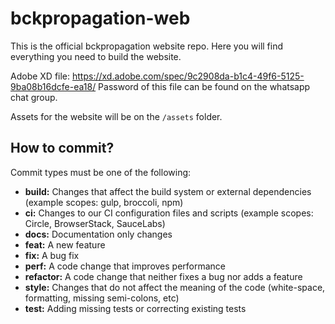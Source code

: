 # bckpropagation-web

This is the official bckpropagation website repo.
Here you will find everything you need to build the website.

Adobe XD file: https://xd.adobe.com/spec/9c2908da-b1c4-49f6-5125-9ba08b16dcfe-ea18/
Password of this file can be found on the whatsapp chat group.

Assets for the website will be on the `/assets` folder.

## How to commit?

Commit types must be one of the following:

- **build:** Changes that affect the build system or external dependencies (example scopes: gulp, broccoli, npm)
- **ci:** Changes to our CI configuration files and scripts (example scopes: Circle, BrowserStack, SauceLabs)
- **docs:** Documentation only changes
- **feat:** A new feature
- **fix:** A bug fix
- **perf:** A code change that improves performance
- **refactor:** A code change that neither fixes a bug nor adds a feature
- **style:** Changes that do not affect the meaning of the code (white-space, formatting, missing semi-colons, etc)
- **test:** Adding missing tests or correcting existing tests
